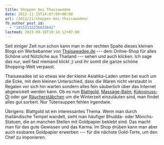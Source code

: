 ```yaml
---
title: Shoppen bei Thaisawadee
date: 2012-11-15T14:07:09+00:00
url: /2012/11/shoppen-bei-thaisawadee/
fb_author_post_id:
  - "10151132236835642"
lastmod: 2023-09-10T19:14:12+07:00
---
```

Seit einiger Zeit nun schon kann man in der rechten Spalte dieses kleinen Blogs ein Werbebanner von [Thaisawadee.de][1] --- dem Online-Shop für alles Schöne und Nützliche aus Thailand --- sehen und auch klicken. Ich sage das nur, weil fast niemand klickt ;) und ihr somit die ganze schöne Shopping-Welt verpasst.

Thaisawadee ist so etwas wie der kleine Asiatika-Laden unten bei euch um die Ecke, mit dem kleinen Unterschied, dass die Waren nicht verstaubt in Regalen vor sich hin warten sondern alles fein säuberlich über das Internet abgewickelt werden kann. Ob es nun [Blattgold][2], [Massage-Balm][3], [Kokosnuss-Öl][4] oder gar [Räucherstäbchen][5] um die Winterzeit einzuläuten sind, man findet alles gut sortiert. Nur Tütensuppen fehlen irgendwie.

Übrigens: Blattgold ist ein interessantes Thema. Wenn man durch thailändische Tempel wandelt, sieht man häufiger Bhudda- oder Mönchs-Statuen, die an manchen Stellen mit Goldpapier beklebt sind. Das macht man für das gute Gewissen und das Karma. Im Shop drüben kann man aber auch essbares Goldpapier erwerben --- für die nächste Gold-Torte, um den Chef zu imponieren.

 [1]: http://www.thaisawadee.de/de
 [2]: http://www.thaisawadee.de/de/Blattgold
 [3]: http://www.thaisawadee.de/de/Thai-Massage-Balm
 [4]: http://www.thaisawadee.de/de/Coconut-Oil
 [5]: http://www.thaisawadee.de/de/Asiatika/Raeucherstaebchen-und-Sets

